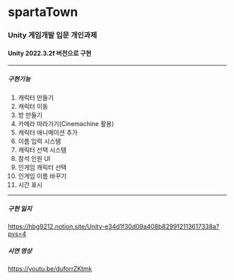 # spartaTown
### Unity 게임개발 입문 개인과제
#### Unity 2022.3.2f 버전으로 구현
---
##### 구현기능
1. 캐릭터 만들기
2. 캐릭터 이동
3. 방 만들기
4. 카메라 따라가기(Cinemachine 활용)
5. 캐릭터 애니메이션 추가
6. 이름 입력 시스템
7. 캐릭터 선택 시스템
8. 참석 인원 UI
9. 인게임 캐릭터 선택
10. 인게임 이름 바꾸기
11. 시간 표시


---
##### 구현 일지
https://hbg9212.notion.site/Unity-e34d1f30d09a408b829912113617338a?pvs=4

##### 시연 영상
https://youtu.be/duforrZKtmk
